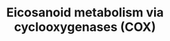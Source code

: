 ---
annotations:
- id: PW:0000460
  parent: classic metabolic pathway
  type: Pathway Ontology
  value: arachidonic acid metabolic pathway
- id: PW:0001239
  parent: classic metabolic pathway
  type: Pathway Ontology
  value: eicosanoid biosynthetic pathway
- id: PW:0000461
  parent: classic metabolic pathway
  type: Pathway Ontology
  value: cyclooxygenase mediated pathway of arachidonic acid metabolism
- id: PW:0000024
  parent: regulatory pathway
  type: Pathway Ontology
  value: inflammatory response pathway
- id: PW:0001239
  parent: classic metabolic pathway
  type: Pathway Ontology
  value: eicosanoid biosynthetic pathway
- id: PW:0000485
  parent: classic metabolic pathway
  type: Pathway Ontology
  value: eicosanoid metabolic pathway
- id: PW:0000565
  parent: signaling pathway
  type: Pathway Ontology
  value: eicosanoid signaling pathway
- id: PW:0001147
  parent: signaling pathway
  type: Pathway Ontology
  value: eicosanoid signaling pathway via peroxisome proliferator-activated receptor
    gamma
authors:
- DeSl
- Egonw
- Eweitz
- Conroy lipids
citedin:
- link: 10.1016/j.plipres.2024.101276
  title: 'Oxylipin profiling for clinical research: Current status and future perspectives
    (2024)'
communities:
- Lipids
description: New PW, homology converted
last-edited: 2023-05-03
ndex: a0c2779e-8b6c-11eb-9e72-0ac135e8bacf
organisms:
- Homo sapiens
redirect_from:
- /index.php/Pathway:WP4719
- /instance/WP4719
- /instance/WP4719_r126469
revision: r126469
schema-jsonld:
- '@context': https://schema.org/
  '@id': https://wikipathways.github.io/pathways/WP4719.html
  '@type': Dataset
  creator:
    '@type': Organization
    name: WikiPathways
  description: New PW, homology converted
  keywords:
  - 11-HETE
  - 11-dehydro-TXB2
  - 12S-HHTrE
  - 13,14-dihydro-15-keto-PGD2
  - 13,14-dihydro-15-keto-PGE2
  - 13,14-dihydro-15-keto-PGF2a
  - 15(R)-HETE
  - 15(S)-HETE
  - 15-deoxy-PGA2
  - 15-deoxy-delta-12-PGD2
  - 15-deoxy-delta-12-PGJ2
  - 15-keto-PGD2
  - 15-keto-PGE2
  - 15-keto-PGF2a
  - 20-hydroxy-PGD2
  - 20-hydroxy-PGE2
  - 20-hydroxy-PGF2a
  - 6-keto-PGE1
  - 6-keto-PGF1alpha
  - ACAA1
  - ACOX1
  - ACOX2
  - ACOX3
  - AKR1B1
  - Arachidonic acid
  - CYP4A11
  - CYP4A22
  - CYP4F12
  - CYP4F2
  - Dinor-PGD2
  - Dinor-PGE2
  - Dinor-PGF2a
  - EHHADH
  - Glycerophospholipids
  - HPGD
  - PGA2
  - PGB2
  - PGD2
  - PGE2
  - PGF2a
  - PGG2
  - PGH2
  - PGI2
  - PGJ2
  - PLA2G4A
  - PLA2G4B
  - PLA2G5
  - PLA2G6
  - PPAR gamma
  - PPARD
  - PRXL2B
  - PTGDR
  - PTGDR2
  - PTGDS
  - PTGES
  - PTGFR
  - PTGIR
  - PTGIS
  - PTGR1
  - PTGR2
  - PTGS1
  - PTGS2
  - TBXA2R
  - TBXAS1
  - TXA2
  - TXB2
  - Tetranor-PGD2
  - Tetranor-PGE2
  - Tetranor-PGF2a
  - delta-12-PGJ2
  license: CC0
  name: Eicosanoid metabolism via cyclooxygenases (COX)
seo: CreativeWork
title: Eicosanoid metabolism via cyclooxygenases (COX)
wpid: WP4719
---